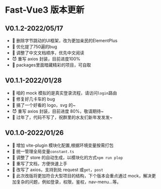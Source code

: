 # Fast-Vue3 版本更新

## V0.1.2-2022/05/17

- 🚃 删除字节跳动的UI框架，改为更加亲民的ElementPlus
- 🥵 优化提了750遍的bug
- 🎸 调整了中文文档顺序，优先中文阅读
- 😈 重写 axios 封装，目前进度100%
- 🐯 packages里面暗藏精彩的项目，可自取

## V0.1.1-2022/01/28

- 🚃 咱的 mock 模拟的是真实登录流程，请访问`login`路由
- 🥵 修复好几卡车的 bug
- 🎸 搞了一个好看的 logo，svg 的~
- 😈 重写 axios 封装，目前进度 80%，敬请期待~
- 🐯 过年了，代码不写了，祝群里的水友们新年发发发~

## V0.1.0-2022/01/26

- 🎉 增加 vite-plugin 模块化配置,根据环境变量按需打包
- 🧩 统一管理全局变量`constant.ts`
- 🎎 调整了 store 的自动生成，以模块化的方式`npm run plop`
- 🧬 重写了文档，方便快速上手
- 🍡 改写了 axios，支持到处 request 或`get`，`post`
- 🎸 此次改版将更加符合大型项目的结构，下个版本会重点通过 mock，解决更加复杂的问题，例如登录，权限，鉴权，nav-menu...等。
